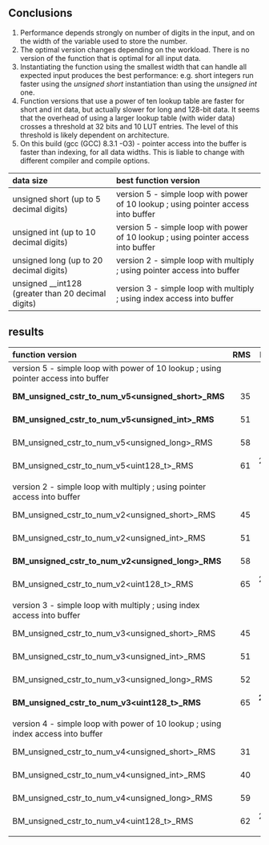 
## Conclusions

1. Performance depends strongly on number of digits in the input, and on the width of the variable used to store the number.
2. The optimal version changes depending on the workload. There is no version of the function that is optimal for all input data.
3. Instantiating the function using the smallest width that can handle all expected input produces the best performance:
e.g. short integers run faster using the *unsigned short* instantiation than using the *unsigned int* one.
4. Function versions that use a power of ten lookup table are faster for short and int data, but actually slower for long and 128-bit data. It seems that the overhead of using a larger lookup table (with wider data) crosses a threshold at 32 bits and 10 LUT entries. The level of this threshold is likely dependent on architecture.
5. On this build (gcc (GCC) 8.3.1 -O3) - pointer access into the buffer is faster than indexing, for all data widths. This is liable to change with different compiler and compile options.


| data size                                          | best function version       |
| :--------------------------------------------------| :---------------------------------------------------- |
| unsigned short (up to 5 decimal digits)            | version 5 - simple loop with power of 10 lookup ; using pointer access into buffer  |
| unsigned int (up to 10 decimal digits)             | version 5 - simple loop with power of 10 lookup ; using pointer access into buffer  |
| unsigned long (up to 20 decimal digits)            | version 2 - simple loop with multiply ; using pointer access into buffer |
| unsigned __int128 (greater than 20 decimal digits) | version 3 - simple loop with multiply ; using index access into buffer |


## results

|function version       | RMS                  | Big O                      |
|:----------------------|---------------------:|:--------------------------:|
| version 5 - simple loop with power of 10 lookup ; using pointer access into buffer  | | |
| **BM_unsigned_cstr_to_num_v5<unsigned_short>_RMS** | 35 | **1.38** (1) |
| **BM_unsigned_cstr_to_num_v5<unsigned_int>_RMS** | 51 | **2.13** (1) |
| BM_unsigned_cstr_to_num_v5<unsigned_long>_RMS | 58 | 7.17 (1) |
| BM_unsigned_cstr_to_num_v5<uint128_t>_RMS | 61 | 26.52 (1) |
| | | |
| version 2 - simple loop with multiply ; using pointer access into buffer | | |
| BM_unsigned_cstr_to_num_v2<unsigned_short>_RMS | 45 | 1.98 (1) |
| BM_unsigned_cstr_to_num_v2<unsigned_int>_RMS | 51 | 3.01 (1) |
| **BM_unsigned_cstr_to_num_v2<unsigned_long>_RMS** | 58 | **6.61** (1) |
| BM_unsigned_cstr_to_num_v2<uint128_t>_RMS | 65 | 25.75 (1) |
| | | |
| version 3 - simple loop with multiply ; using index access into buffer  | | |
| BM_unsigned_cstr_to_num_v3<unsigned_short>_RMS | 45 | 2.11 (1) |
| BM_unsigned_cstr_to_num_v3<unsigned_int>_RMS | 51 | 3.12 (1) |
| BM_unsigned_cstr_to_num_v3<unsigned_long>_RMS | 52 | 6.74 (1) |
| **BM_unsigned_cstr_to_num_v3<uint128_t>_RMS** | 65 | **24.55** (1) |
| | | |
| version 4 - simple loop with power of 10 lookup ; using index access into buffer  | | |
| BM_unsigned_cstr_to_num_v4<unsigned_short>_RMS | 31 | 1.60 (1) |
| BM_unsigned_cstr_to_num_v4<unsigned_int>_RMS | 40 | 2.45 (1) |
| BM_unsigned_cstr_to_num_v4<unsigned_long>_RMS | 59 | 8.17 (1) |
| BM_unsigned_cstr_to_num_v4<uint128_t>_RMS | 62 | 27.09 (1) |
| | | |
